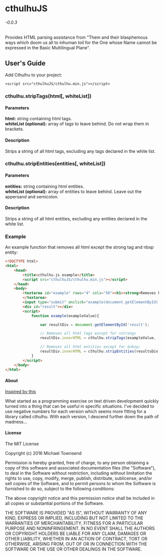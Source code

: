 # cthulhuJS
###### -0.0.3
Provides HTML parsing assistance from "Them and their blasphemous ways which doom us all to inhuman toil for the One whose Name cannot be expressed in the Basic Multilingual Plane".

## User's Guide
Add Cthulhu to your project:
```
<script src="cthulhuJS/cthulhu.min.js"></script>
```
### cthulhu.stripTags(html[, whiteList])
#### Parameters
**html:**
    string containing html tags.<br />
**whiteList (optional):**
    array of tags to leave behind.  Do not wrap them in brackets.<br />
#### Description
Strips a string of all html tags, excluding any tags declared in the white list.
### cthulhu.stripEntities(entities[, whiteList])
#### Parameters
**entities:**
	string containing html entities.<br />
**whiteList (optional):**
	array of entities to leave behind.  Leave out the appersand and semicolon.
#### Description
Strips a string of all html entities, excluding any entities declared in the white list.
### Example
An example function that removes all html except the strong tag and nbsp entity:
``` html
<!DOCTYPE html>
<html>
	<head>
		<title>cthulhu.js example</title>
		<script src="cthulhuJS/cthulhu.min.js"></script>
	</head>
	<body>
		<textarea id="example" rows="4" cols="50"><h1><strong>Removes h1 but not strong!</strong></h1>
		</textarea>
		<input type="submit" onclick="example(document.getElementById('example').value);">
		<div id="result"></div>
		<script>
			function example(exampleValue){

				var resultDiv = document.getElementById('result');

				// Removes all html tags except for <strong>
				resultDiv.innerHTML = cthulhu.stripTags(exampleValue, ['strong']); 

				// Removes all html entities except for &nbsp;
				resultDiv.innerHTML = cthulhu.stripEntities(resultsDiv.innerHTML, ['nbsp']);
			}
		</script>
	</body>
</html>
```
#### About
[Inspired by this](http://stackoverflow.com/questions/1732348/regex-match-open-tags-except-xhtml-self-contained-tags)<br />

What started as a programming exercise on test driven development quickly turned into a thing that can be useful in specific situations.  I've decided to use negative numbers for each version which seems more fitting for a library called cthulhu.  With each version, I descend further down the path of madness...

#### License
The MIT License

Copyright (c) 2016 Michael Townsend

Permission is hereby granted, free of charge, to any person obtaining a copy
of this software and associated documentation files (the "Software"), to deal
in the Software without restriction, including without limitation the rights
to use, copy, modify, merge, publish, distribute, sublicense, and/or sell
copies of the Software, and to permit persons to whom the Software is
furnished to do so, subject to the following conditions:

The above copyright notice and this permission notice shall be included in
all copies or substantial portions of the Software.

THE SOFTWARE IS PROVIDED "AS IS", WITHOUT WARRANTY OF ANY KIND, EXPRESS OR
IMPLIED, INCLUDING BUT NOT LIMITED TO THE WARRANTIES OF MERCHANTABILITY,
FITNESS FOR A PARTICULAR PURPOSE AND NONINFRINGEMENT. IN NO EVENT SHALL THE
AUTHORS OR COPYRIGHT HOLDERS BE LIABLE FOR ANY CLAIM, DAMAGES OR OTHER
LIABILITY, WHETHER IN AN ACTION OF CONTRACT, TORT OR OTHERWISE, ARISING FROM,
OUT OF OR IN CONNECTION WITH THE SOFTWARE OR THE USE OR OTHER DEALINGS IN
THE SOFTWARE.





